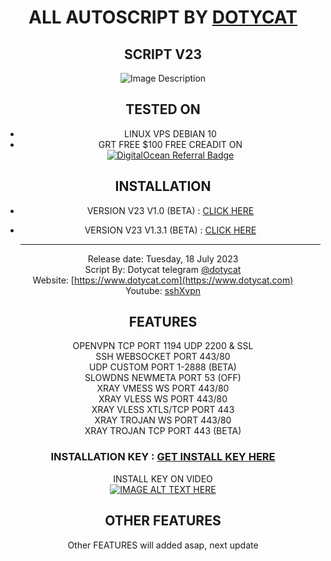 <div style="text-align:center">

# ALL AUTOSCRIPT BY [DOTYCAT](https://t.me/dotycat)

## SCRIPT V23 

<div align="center">
  <img src="https://raw.githubusercontent.com/sshXvpn/AutoScriptVPN/main/V23/Screenshot%202023-07-18%20182931.png" alt="Image Description">
</div>

## TESTED ON 
 * LINUX VPS DEBIAN 10
 * GRT FREE $100 FREE CREADIT ON
<br/><a href="https://www.digitalocean.com/?refcode=16a7f50a28a9&utm_campaign=Referral_Invite&utm_medium=Referral_Program&utm_source=badge"><img src="https://web-platforms.sfo2.cdn.digitaloceanspaces.com/WWW/Badge%201.svg" alt="DigitalOcean Referral Badge" /></a>

## INSTALLATION
* VERSION V23 V1.0 (BETA)   : [CLICK HERE](https://github.com/sshXvpn/AutoScriptVPN/tree/main/V23/V1.0)
* VERSION V23 V1.3.1 (BETA) : [CLICK HERE](https://github.com/sshXvpn/AutoScriptVPN/tree/main/V23/v1.3.1)

  <hr/>
  
Release date: Tuesday, 18 July 2023 <br/>
Script By: Dotycat telegram [@dotycat](https://t.me/dotycat)<br/>
Website: [https://www.dotycat.com](https://www.dotycat.com)<br/>
Youtube: [sshXvpn](https://www.youtube.com/channel/UC_AVhwRRYHU3dAblPMGbFOw)<br/>

## FEATURES
OPENVPN TCP PORT 1194 UDP 2200 & SSL <br/>
SSH WEBSOCKET PORT 443/80<br/>
UDP CUSTOM PORT 1-2888 (BETA)<br/>
SLOWDNS NEWMETA PORT 53 (OFF)<br/>
XRAY VMESS WS PORT 443/80<br/>
XRAY VLESS WS PORT 443/80<br/>
XRAY VLESS XTLS/TCP PORT 443<br/>
XRAY TROJAN WS PORT 443/80<br/>
XRAY TROJAN TCP PORT 443 (BETA)<br/>

### INSTALLATION KEY : [GET INSTALL KEY HERE](https://youtu.be/xgvN4fGxYGI)

INSTALL KEY ON VIDEO<br/>
[![IMAGE ALT TEXT HERE](https://raw.githubusercontent.com/sshXvpn/AutoScriptVPN/main/V23/image.png)](https://www.youtube.com/watch?v=xgvN4fGxYGI)



## OTHER FEATURES
Other FEATURES will added asap, next update
</div>
